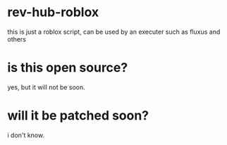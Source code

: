 # rev-hub-roblox

this is just a roblox script, can be used by an executer such as fluxus and others

# is this open source?

yes, but it will not be soon.

# will it be patched soon?

i don't know.
